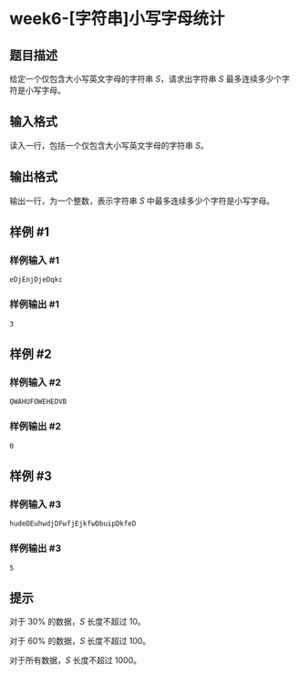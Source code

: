 # week6-[字符串]小写字母统计

## 题目描述

给定一个仅包含大小写英文字母的字符串 $S$，请求出字符串 $S$ 最多连续多少个字符是小写字母。

## 输入格式

读入一行，包括一个仅包含大小写英文字母的字符串 $S$。

## 输出格式

输出一行，为一个整数，表示字符串 $S$ 中最多连续多少个字符是小写字母。

## 样例 #1

### 样例输入 #1

```
eDjEnjDjeDqkc
```

### 样例输出 #1

```
3
```

## 样例 #2

### 样例输入 #2

```
QWAHUFOWEHEDVB
```

### 样例输出 #2

```
0
```

## 样例 #3

### 样例输入 #3

```
hudeDEuhwdjDFwfjEjkfwDbuipDkfeD
```

### 样例输出 #3

```
5
```

## 提示

对于 $30\%$ 的数据，$S$ 长度不超过 $10$。

对于 $60\%$ 的数据，$S$ 长度不超过 $100$。

对于所有数据，$S$ 长度不超过 $1000$。